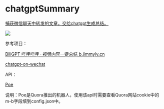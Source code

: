 # chatgptSummary

[捕获微信聊天中转发的文章，交给chatgpt生成总结。](https://zhuanlan.zhihu.com/p/611389846)

![](https://pic3.zhimg.com/80/v2-bf76c399defe2c82d3ac4d61b8962b4e_720w.webp)

参考项目：

[BiliGPT 哔哩哔哩 · 视频内容一键总结 b.jimmylv.cn](https://github.com/JimmyLv/BiliGPT)

[chatgpt-on-wechat](https://github.com/zhayujie/chatgpt-on-wechat)

API：

[Poe](https://github.com/vaibhavk97/Poe)

说明：Poe是Quora推出的机器人，使用该api时需要查看Quora网站cookie中的m-b字段填到config.json中。
